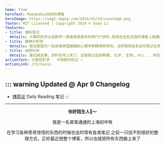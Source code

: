 ```yaml
---
home: true
heroText: Makabaka1880的博客
heroImage: https://img2.imgtp.com/2024/03/24/uuasYegU.png
footer: MIT Licensed | Copyright 2024 © Sean Li
features:
- title: 理科笔记
  details: 计算机科学以及数学一直是我很喜欢的两门门学科,我现在也在往我的博客上面搬CS和数学笔记了 还没搬完
- title: 精神分析学
  details: 我也是因为一些自身原因接触到心理学和精神病学的。当然我现在有这坨笔记也多亏了我当初脑抽选读了弗洛伊德的讲义
- title: 自然科学
  details: 最近搞生赛，资料也传上来了。全部笔记包括物理, 化学, 生物, etc... 待完善
actionText: 计算机科学 · 卡西欧炸机记 →
actionLink: /CS/Casio
---
```


::: warning Updated @ Apr 9
Changelog
---
- [博弈论](/Math/GameTheory/) Daily Reading 笔记
:::

<center>

---
  
**你好陌生人:wave:～**

我是一名普普通通的上海初中牲

在学习各种奇奇怪怪的东西的时候也会时常有各类笔记
之前一只找不到很好的整理方式，正好最近想整个博客，所以也就把所有东西搬上来了

</center>

<Vssue/>